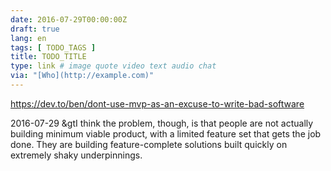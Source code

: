 ```yaml
---
date: 2016-07-29T00:00:00Z
draft: true
lang: en
tags: [ TODO_TAGS ]
title: TODO_TITLE
type: link # image quote video text audio chat
via: "[Who](http://example.com)"
---
```


<https://dev.to/ben/dont-use-mvp-as-an-excuse-to-write-bad-software>

2016-07-29
&gtI think the problem, though, is that people are not actually building minimum viable product, with a limited feature set that gets the job done. They are building feature-complete solutions built quickly on extremely shaky underpinnings.



